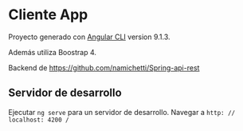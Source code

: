 # Cliente App

Proyecto generado con [Angular CLI](https://github.com/angular/angular-cli) version 9.1.3.

Además utiliza Boostrap 4.

Backend de https://github.com/namichetti/Spring-api-rest 

## Servidor de desarrollo

Ejecutar `ng serve` para un servidor de desarrollo. Navegar a `http: // localhost: 4200 /`
